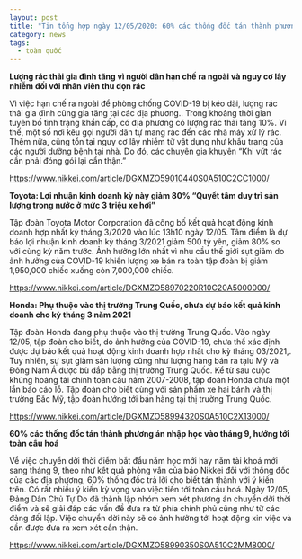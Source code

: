 ```yaml
---
layout: post
title: "Tin tổng hợp ngày 12/05/2020: 60% các thống đốc tán thành phương án nhập học vào tháng 9, hướng tới toàn cầu hoá"
category: news
tags: 
  - toàn quốc
---
```

**Lượng rác thải gia đình tăng vì người dân hạn chế ra ngoài và nguy cơ lây nhiễm đối với nhân viên thu dọn rác**

Vì việc hạn chế ra ngoài để phòng chống COVID-19 bị kéo dài, lượng rác thải gia đình cũng gia tăng tại các địa phương.. Trong khoảng thời gian tuyên bố tình trạng khẩn cấp, có địa phương có lượng rác thải tăng 10%. Vì thế, một số nơi kêu gọi người dân tự mang rác đến các nhà máy xử lý rác. Thêm nữa, cũng tồn tại nguy cơ lây nhiễm từ vật dụng như khẩu trang của các người dưỡng bệnh tại nhà. Do đó, các chuyên gia khuyên “Khi vứt rác cần phải đóng gói lại cẩn thận.” 

<https://www.nikkei.com/article/DGXMZO59010440S0A510C2CC1000/>

**Toyota: Lợi nhuận kinh doanh kỳ này giảm 80% “Quyết tâm duy trì sản lượng trong nước ở mức 3 triệu xe hơi”**

Tập đoàn Toyota Motor Corporation đã công bố kết quả hoạt động kinh doanh hợp nhất kỳ tháng 3/2020 vào lúc 13h10 ngày 12/05. Tâm điểm là dự báo lợi nhuận kinh doanh kỳ tháng 3/2021 giảm 500 tỷ yên, giảm 80% so với cùng kỳ năm trước. Ảnh hưởng lớn nhất vì nhu cầu thế giới sụt giảm do ảnh hưởng của COVID-19 khiến lượng xe bán ra toàn tập đoàn bị giảm 1,950,000 chiếc xuống còn 7,000,000 chiếc.

<https://www.nikkei.com/article/DGXMZO58970220R10C20A5000000/>

**Honda: Phụ thuộc vào thị trường Trung Quốc, chưa dự báo kết quả kinh doanh cho kỳ tháng 3 năm 2021**

Tập đoàn Honda đang phụ thuộc vào thị trường Trung Quốc. Vào ngày 12/05, tập đoàn cho biết, do ảnh hưởng của COVID-19, chưa thể xác định được dự báo kết quả hoạt động kinh doanh hợp nhất cho kỳ tháng 03/2021,. Tuy nhiên, sự sụt giảm sản lượng cũng như lượng hàng bán ra tạiu Mỹ và Đông Nam Á được bù đắp bằng thị trường Trung Quốc. Kể từ sau cuộc khủng hoảng tài chính toàn cầu năm 2007-2008, tập đoàn Honda chưa một lần báo cáo lỗ. Tập đoàn cho biết cùng với sản phẩm xe hai bánh và thị trường Bắc Mỹ, tập đoàn hướng tới bán hàng tại thị trường Trung Quốc.

<https://www.nikkei.com/article/DGXMZO58994320S0A510C2X13000/>

**60% các thống đốc tán thành phương án nhập học vào tháng 9, hướng tới toàn cầu hoá**

Về việc chuyển dời thời điểm bắt đầu năm học mới hay năm tài khoá mới sang tháng 9, theo như kết quả phỏng vấn của báo Nikkei đối với thống đốc của các địa phương, 60% thống đốc trả lời cho biết tán thành với ý kiến trên. Có rất nhiều ý kiến kỳ vọng vào việc tiến tới toàn cầu hoá. Ngày 12/05, Đảng Dân Chủ Tự Do đã thành lập nhóm xem xét phương án chuyển dời thời điểm và sẽ giải đáp các vấn đề đưa ra từ phía chính phủ cũng như từ các đảng đối lập. Việc chuyển dời này sẽ có ảnh hưởng tới hoạt động xin việc và cần được đưa ra xem xét cẩn thận.

<https://www.nikkei.com/article/DGXMZO58990350S0A510C2MM8000/>

